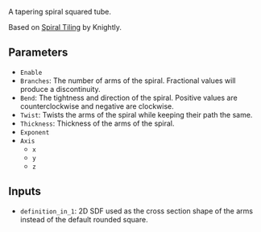 A tapering spiral squared tube.

Based on [Spiral Tiling](https://www.shadertoy.com/view/ls2GRz) by Knightly.

## Parameters

* `Enable`
* `Branches`: The number of arms of the spiral. Fractional values will produce a discontinuity.
* `Bend`: The tightness and direction of the spiral. Positive values are counterclockwise and negative are clockwise.
* `Twist`: Twists the arms of the spiral while keeping their path the same.
* `Thickness`: Thickness of the arms of the spiral.
* `Exponent`
* `Axis`
  * `x`
  * `y`
  * `z`

## Inputs

* `definition_in_1`:  2D SDF used as the cross section shape of the arms instead of the default rounded square.